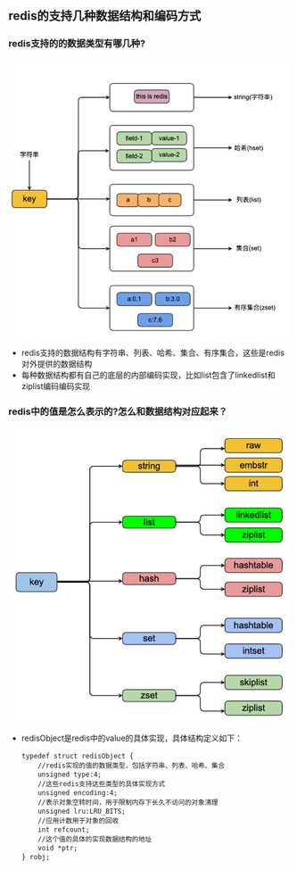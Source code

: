 ## redis的支持几种数据结构和编码方式

### redis支持的的数据类型有哪几种?
  ![redis-struct](./../images/redis-data-struct.png)
  
- redis支持的数据结构有字符串、列表、哈希、集合、有序集合，这些是redis 对外提供的数据结构
- 每种数据结构都有自己的底层的内部编码实现，比如list包含了linkedlist和ziplist编码编码实现

### redis中的值是怎么表示的?怎么和数据结构对应起来？
  ![redis-encode-object](../images/redis-encode-object.png)
- redisObject是redis中的value的具体实现，具体结构定义如下：
    ```
    typedef struct redisObject {
        //redis实现的值的数据类型，包括字符串、列表、哈希、集合
        unsigned type:4;
        //这些redis支持这些类型的具体实现方式
        unsigned encoding:4;
        //表示对象空转时间，用于限制内存下长久不访问的对象清理
        unsigned lru:LRU_BITS; 
        //应用计数用于对象的回收
        int refcount;
        //这个值的具体的实现数据结构的地址
        void *ptr;
    } robj;
    ```


